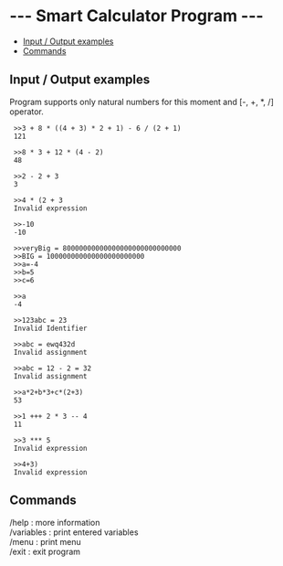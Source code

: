# --- Smart Calculator Program ---

*   [Input / Output examples](#input--output-examples)  
*   [Commands](#commands)  
  
## Input / Output examples
Program supports only natural numbers for this moment and [-, +, *, /] operator.
 
```  
 >>3 + 8 * ((4 + 3) * 2 + 1) - 6 / (2 + 1)
 121
  
 >>8 * 3 + 12 * (4 - 2)  
 48  

 >>2 - 2 + 3  
 3  
  
 >>4 * (2 + 3  
 Invalid expression  
  
 >>-10  
 -10  
  
 >>veryBig = 80000000000000000000000000000  
 >>BIG = 100000000000000000000000  
 >>a=-4  
 >>b=5  
 >>c=6  
  
 >>a  
 -4  
  
 >>123abc = 23  
 Invalid Identifier  
  
 >>abc = ewq432d  
 Invalid assignment  
  
 >>abc = 12 - 2 = 32
 Invalid assignment  
  
 >>a*2+b*3+c*(2+3)  
 53  
  
 >>1 +++ 2 * 3 -- 4  
 11  

 >>3 *** 5  
 Invalid expression  
  
 >>4+3)  
 Invalid expression
```  
## Commands
 /help      : more information  
 /variables : print entered variables  
 /menu      : print menu  
 /exit      : exit program  
